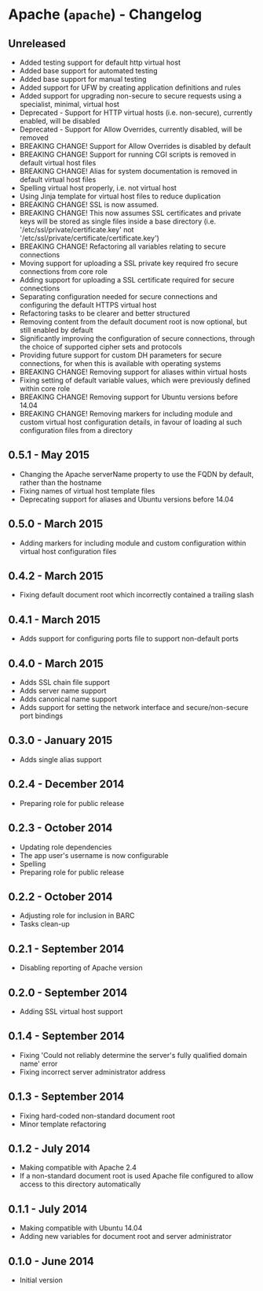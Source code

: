 # Apache (`apache`) - Changelog

## Unreleased

* Added testing support for default http virtual host
* Added base support for automated testing
* Added base support for manual testing
* Added support for UFW by creating application definitions and rules
* Added support for upgrading non-secure to secure requests using a specialist, minimal, virtual host
* Deprecated - Support for HTTP virtual hosts (i.e. non-secure), currently enabled, will be disabled
* Deprecated - Support for Allow Overrides, currently disabled, will be removed
* BREAKING CHANGE! Support for Allow Overrides is disabled by default
* BREAKING CHANGE! Support for running CGI scripts is removed in default virtual host files
* BREAKING CHANGE! Alias for system documentation is removed in default virtual host files
* Spelling virtual host properly, i.e. not virtual host
* Using Jinja template for virtual host files to reduce duplication
* BREAKING CHANGE! SSL is now assumed.
* BREAKING CHANGE! This now assumes SSL certificates and private keys will be stored as single files inside a base directory (i.e. '/etc/ssl/private/certificate.key' not '/etc/ssl/private/certificate/certificate.key')
* BREAKING CHANGE! Refactoring all variables relating to secure connections
* Moving support for uploading a SSL private key required fro secure connections from core role
* Adding support for uploading a SSL certificate required for secure connections
* Separating configuration needed for secure connections and configuring the default HTTPS virtual host
* Refactoring tasks to be clearer and better structured
* Removing content from the default document root is now optional, but still enabled by default
* Significantly improving the configuration of secure connections, through the choice of supported cipher sets and protocols
* Providing future support for custom DH parameters for secure connections, for when this is available with operating systems
* BREAKING CHANGE! Removing support for aliases within virtual hosts
* Fixing setting of default variable values, which were previously defined within core role
* BREAKING CHANGE! Removing support for Ubuntu versions before 14.04
* BREAKING CHANGE! Removing markers for including module and custom virtual host configuration details, 
in favour of loading al such configuration files from a directory

## 0.5.1 - May 2015

* Changing the Apache serverName property to use the FQDN by default, rather than the hostname 
* Fixing names of virtual host template files
* Deprecating support for aliases and Ubuntu versions before 14.04

## 0.5.0 - March 2015

* Adding markers for including module and custom configuration within virtual host configuration files

## 0.4.2 - March 2015

* Fixing default document root which incorrectly contained a trailing slash

## 0.4.1 - March 2015

* Adds support for configuring ports file to support non-default ports

## 0.4.0 - March 2015

* Adds SSL chain file support
* Adds server name support
* Adds canonical name support
* Adds support for setting the network interface and secure/non-secure port bindings

## 0.3.0 - January 2015

* Adds single alias support

## 0.2.4 - December 2014

* Preparing role for public release

## 0.2.3 - October 2014

* Updating role dependencies
* The app user's username is now configurable
* Spelling
* Preparing role for public release

## 0.2.2 - October 2014

* Adjusting role for inclusion in BARC
* Tasks clean-up

## 0.2.1 - September 2014

* Disabling reporting of Apache version

## 0.2.0 - September 2014

* Adding SSL virtual host support

## 0.1.4 - September 2014

* Fixing 'Could not reliably determine the server's fully qualified domain name' error
* Fixing incorrect server administrator address

## 0.1.3 - September 2014

* Fixing hard-coded non-standard document root
* Minor template refactoring

## 0.1.2 - July 2014

* Making compatible with Apache 2.4
* If a non-standard document root is used Apache file configured to allow access to this directory automatically

## 0.1.1 - July 2014

* Making compatible with Ubuntu 14.04
* Adding new variables for document root and server administrator

## 0.1.0 - June 2014

* Initial version
